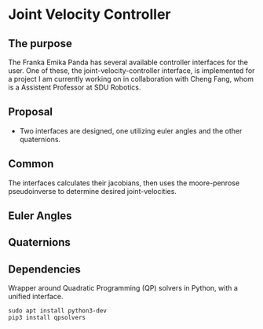 # Joint Velocity Controller

## The purpose

The Franka Emika Panda has several available controller interfaces for the user. One of these, the joint-velocity-controller interface, is implemented for a project I am currently working on in collaboration with Cheng Fang, whom is a Assistent Professor at SDU Robotics.

## Proposal

- Two interfaces are designed, one utilizing euler angles and the other quaternions.

## Common

The interfaces calculates their jacobians, then uses the moore-penrose pseudoinverse to determine desired joint-velocities.

## Euler Angles

## Quaternions

## Dependencies

Wrapper around Quadratic Programming (QP) solvers in Python, with a unified interface.
    
    sudo apt install python3-dev
    pip3 install qpsolvers

